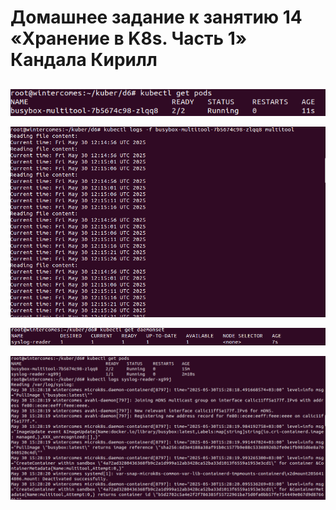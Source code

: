 # Домашнее задание к занятию 14 «Хранение в K8s. Часть 1» Кандала Кирилл

## 

![k8s](https://github.com/wintercomesX/kuber-homeworks_6/blob/main/kube6.PNG)

![k8s](https://github.com/wintercomesX/kuber-homeworks_6/blob/main/kube6.1.PNG)

![k8s](https://github.com/wintercomesX/kuber-homeworks_6/blob/main/kube6.2.PNG)

![k8s](https://github.com/wintercomesX/kuber-homeworks_6/blob/main/kube6.3.PNG)
